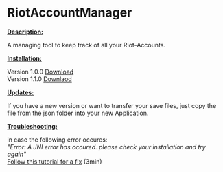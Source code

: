 # RiotAccountManager

<ins><b>Description:</b></ins><br>

A managing tool to keep track of all your Riot-Accounts.

<ins><b>Installation:</b></ins><br>

Version 1.0.0
[Download](https://github.com/Pantastix/RiotAccountManager/releases/download/v1.0.0/RiotAccountManager.rar)<br>
Version 1.1.0
[Downlaod](https://github.com/Pantastix/RiotAccountManager/releases/download/v.1.1.0/RiotAccountManager.rar)

<ins><b>Updates:</b></ins><br>

If you have a new version or want to transfer your save files, just copy the file from the json folder into your new Application.

<ins><b>Troubleshooting:</b></ins><br>

in case the following error occures:<br>
<em>"Error: A JNI error has occured. please check your installation and try again"</em><br>
[Follow this tutorial for a fix](https://www.youtube.com/watch?v=cRgLuNWCq6c)
(3min)
